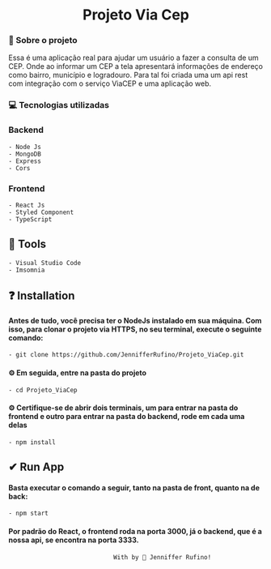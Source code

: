 <h1 align="center"> Projeto Via Cep </h1>

<h3> 🚀 Sobre o projeto </h3>
<p> Essa é uma aplicação real para ajudar um usuário a fazer a consulta de um CEP. Onde ao informar um CEP a tela apresentará informações de endereço como bairro, município e logradouro. Para tal foi criada uma um api rest com integração com o serviço ViaCEP e uma aplicação web. </p>

<h3> 💻 Tecnologias utilizadas </h3>

### Backend
    - Node Js
    - MongoDB
    - Express
    - Cors

### Frontend
    - React Js
    - Styled Component
    - TypeScript

## 🔨 Tools
    - Visual Studio Code
    - Imsomnia

## ❓ Installation
#### Antes de tudo, você precisa ter o NodeJs instalado em sua máquina. Com isso, para clonar o projeto via HTTPS, no seu terminal, execute o seguinte comando:
    - git clone https://github.com/JennifferRufino/Projeto_ViaCep.git

#### ⚙ Em seguida, entre na pasta do projeto
    - cd Projeto_ViaCep

#### ⚙ Certifique-se de abrir dois terminais, um para entrar na pasta do frontend e outro para entrar na pasta do backend, rode em cada uma delas
    - npm install

## ✔ Run App
#### Basta executar o comando a seguir, tanto na pasta de front, quanto na de back:
    - npm start

#### Por padrão do React, o frontend roda na porta 3000, já o backend, que é a nossa api, se encontra na porta 3333.

                                 With by 🖤 Jenniffer Rufino!
